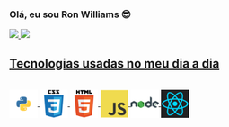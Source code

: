 ### Olá, eu sou Ron Williams &#128526; 

<div>
  <a href="https://github.com/ronwsv">
  <img height="180em" src="https://github-readme-stats.vercel.app/api?username=ronwsv&show_icons=true&theme=synthwave&include_all_commits=true&count_private=true"/>
  <img height="180em" src="https://github-readme-stats.vercel.app/api/top-langs/?username=ronwsv&show_icons=true&theme=synthwave&include_all_commits=true&count_private=true"/>
</div>
    
## Tecnologias usadas no meu dia a dia

<div style="display": incline_block"><br>
  <img align="center" alt="python" height="50" width="50" src="https://github.com/ronwsv/Ronwsv/blob/main/python.svg">
  <img align="center" alt="css" height="50" width="50" src="https://github.com/ronwsv/Ronwsv/blob/main/css3-original-wordmark.svg">
  <img align="center" alt="html" height="50" width="50" src="https://github.com/ronwsv/Ronwsv/blob/main/html5-original-wordmark.svg">
  <img align="center" alt="java" height="50" width="50" src="https://github.com/ronwsv/Ronwsv/blob/main/javascript-original.svg">
  <img align="center" alt="node" height="50" width="50" src="https://github.com/ronwsv/Ronwsv/blob/main/icons8-nodejs-48.png">
  <img align="center" alt="react" height="50" width="50" src="https://github.com/ronwsv/Ronwsv/blob/main/react-1-logo.svg">
</div>

##
